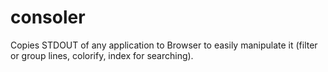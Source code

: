 consoler
========

Copies STDOUT of any application to Browser to easily manipulate it (filter or group lines, colorify, index for searching).